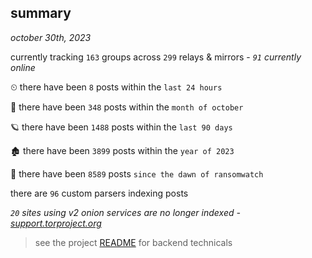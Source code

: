 
## summary
_october 30th, 2023_

currently tracking `163` groups across `299` relays & mirrors - _`91` currently online_

⏲ there have been `8` posts within the `last 24 hours`

🦈 there have been `348` posts within the `month of october`

🪐 there have been `1488` posts within the `last 90 days`

🏚 there have been `3899` posts within the `year of 2023`

🦕 there have been `8589` posts `since the dawn of ransomwatch`

there are `96` custom parsers indexing posts

_`20` sites using v2 onion services are no longer indexed - [support.torproject.org](https://support.torproject.org/onionservices/v2-deprecation/)_

> see the project [README](https://github.com/joshhighet/ransomwatch#ransomwatch--) for backend technicals
